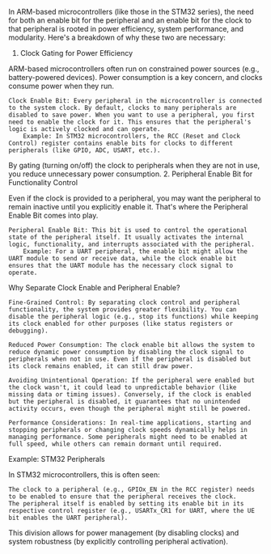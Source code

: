 In ARM-based microcontrollers (like those in the STM32 series), the need for both an enable bit for the peripheral and an enable bit for the clock to that peripheral is rooted in power efficiency, system performance, and modularity. Here's a breakdown of why these two are necessary:
1. Clock Gating for Power Efficiency

ARM-based microcontrollers often run on constrained power sources (e.g., battery-powered devices). Power consumption is a key concern, and clocks consume power when they run.

    Clock Enable Bit: Every peripheral in the microcontroller is connected to the system clock. By default, clocks to many peripherals are disabled to save power. When you want to use a peripheral, you first need to enable the clock for it. This ensures that the peripheral's logic is actively clocked and can operate.
        Example: In STM32 microcontrollers, the RCC (Reset and Clock Control) register contains enable bits for clocks to different peripherals (like GPIO, ADC, USART, etc.).

By gating (turning on/off) the clock to peripherals when they are not in use, you reduce unnecessary power consumption.
2. Peripheral Enable Bit for Functionality Control

Even if the clock is provided to a peripheral, you may want the peripheral to remain inactive until you explicitly enable it. That's where the Peripheral Enable Bit comes into play.

    Peripheral Enable Bit: This bit is used to control the operational state of the peripheral itself. It usually activates the internal logic, functionality, and interrupts associated with the peripheral.
        Example: For a UART peripheral, the enable bit might allow the UART module to send or receive data, while the clock enable bit ensures that the UART module has the necessary clock signal to operate.

Why Separate Clock Enable and Peripheral Enable?

    Fine-Grained Control: By separating clock control and peripheral functionality, the system provides greater flexibility. You can disable the peripheral logic (e.g., stop its functions) while keeping its clock enabled for other purposes (like status registers or debugging).

    Reduced Power Consumption: The clock enable bit allows the system to reduce dynamic power consumption by disabling the clock signal to peripherals when not in use. Even if the peripheral is disabled but its clock remains enabled, it can still draw power.

    Avoiding Unintentional Operation: If the peripheral were enabled but the clock wasn't, it could lead to unpredictable behavior (like missing data or timing issues). Conversely, if the clock is enabled but the peripheral is disabled, it guarantees that no unintended activity occurs, even though the peripheral might still be powered.

    Performance Considerations: In real-time applications, starting and stopping peripherals or changing clock speeds dynamically helps in managing performance. Some peripherals might need to be enabled at full speed, while others can remain dormant until required.

Example: STM32 Peripherals

In STM32 microcontrollers, this is often seen:

    The clock to a peripheral (e.g., GPIOx_EN in the RCC register) needs to be enabled to ensure that the peripheral receives the clock.
    The peripheral itself is enabled by setting its enable bit in its respective control register (e.g., USARTx_CR1 for UART, where the UE bit enables the UART peripheral).

This division allows for power management (by disabling clocks) and system robustness (by explicitly controlling peripheral activation).
